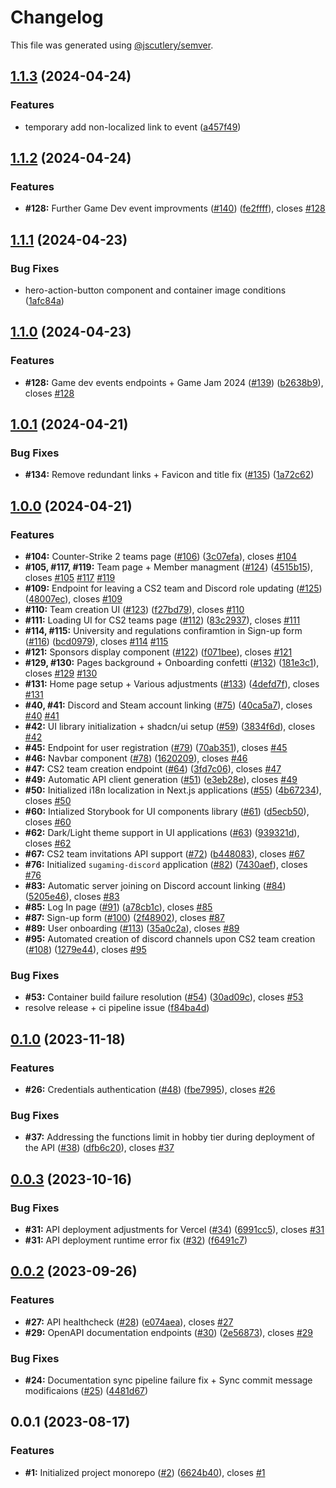 # Changelog

This file was generated using [@jscutlery/semver](https://github.com/jscutlery/semver).

## [1.1.3](https://github.com/fss-fmi/sugaming/compare/v1.1.2...v1.1.3) (2024-04-24)

### Features

- temporary add non-localized link to event ([a457f49](https://github.com/fss-fmi/sugaming/commit/a457f493ecf05acf9f266c903d914cb36ee04573))

## [1.1.2](https://github.com/fss-fmi/sugaming/compare/v1.1.1...v1.1.2) (2024-04-24)

### Features

- **#128:** Further Game Dev event improvments ([#140](https://github.com/fss-fmi/sugaming/issues/140)) ([fe2ffff](https://github.com/fss-fmi/sugaming/commit/fe2ffffab15a1cf99d10ed5656edfa90a2f36989)), closes [#128](https://github.com/fss-fmi/sugaming/issues/128)

## [1.1.1](https://github.com/fss-fmi/sugaming/compare/v1.1.0...v1.1.1) (2024-04-23)

### Bug Fixes

- hero-action-button component and container image conditions ([1afc84a](https://github.com/fss-fmi/sugaming/commit/1afc84a27bb8c4a9c6e0436b686138f4717b884c))

## [1.1.0](https://github.com/fss-fmi/sugaming/compare/v1.0.1...v1.1.0) (2024-04-23)

### Features

- **#128:** Game dev events endpoints + Game Jam 2024 ([#139](https://github.com/fss-fmi/sugaming/issues/139)) ([b2638b9](https://github.com/fss-fmi/sugaming/commit/b2638b9968899453fad45107e838310d9eb8af81)), closes [#128](https://github.com/fss-fmi/sugaming/issues/128)

## [1.0.1](https://github.com/fss-fmi/sugaming/compare/v1.0.0...v1.0.1) (2024-04-21)

### Bug Fixes

- **#134:** Remove redundant links + Favicon and title fix ([#135](https://github.com/fss-fmi/sugaming/issues/135)) ([1a72c62](https://github.com/fss-fmi/sugaming/commit/1a72c6237271a2daabf3e4ee44809961a17f9431))

## [1.0.0](https://github.com/fss-fmi/sugaming/compare/v0.1.0...v1.0.0) (2024-04-21)

### Features

- **#104:** Counter-Strike 2 teams page ([#106](https://github.com/fss-fmi/sugaming/issues/106)) ([3c07efa](https://github.com/fss-fmi/sugaming/commit/3c07efaab04047683d6e87272083d3fa899bbe07)), closes [#104](https://github.com/fss-fmi/sugaming/issues/104)
- **#105, #117, #119:** Team page + Member managment ([#124](https://github.com/fss-fmi/sugaming/issues/124)) ([4515b15](https://github.com/fss-fmi/sugaming/commit/4515b15fd14346718b20ce662fa9649f15cf5e2c)), closes [#105](https://github.com/fss-fmi/sugaming/issues/105) [#117](https://github.com/fss-fmi/sugaming/issues/117) [#119](https://github.com/fss-fmi/sugaming/issues/119)
- **#109:** Endpoint for leaving a CS2 team and Discord role updating ([#125](https://github.com/fss-fmi/sugaming/issues/125)) ([48007ec](https://github.com/fss-fmi/sugaming/commit/48007ecea18614676e261d0815d5d3344603abda)), closes [#109](https://github.com/fss-fmi/sugaming/issues/109)
- **#110:** Team creation UI ([#123](https://github.com/fss-fmi/sugaming/issues/123)) ([f27bd79](https://github.com/fss-fmi/sugaming/commit/f27bd79f065adaffd499f28ef03598ec92a30f82)), closes [#110](https://github.com/fss-fmi/sugaming/issues/110)
- **#111:** Loading UI for CS2 teams page ([#112](https://github.com/fss-fmi/sugaming/issues/112)) ([83c2937](https://github.com/fss-fmi/sugaming/commit/83c293740da14aa01931b336f1947370ef520081)), closes [#111](https://github.com/fss-fmi/sugaming/issues/111)
- **#114, #115:** University and regulations confiramtion in Sign-up form ([#116](https://github.com/fss-fmi/sugaming/issues/116)) ([bcd0979](https://github.com/fss-fmi/sugaming/commit/bcd0979e662497d7a6b4fbdeeac17d469c6b2115)), closes [#114](https://github.com/fss-fmi/sugaming/issues/114) [#115](https://github.com/fss-fmi/sugaming/issues/115)
- **#121:** Sponsors display component ([#122](https://github.com/fss-fmi/sugaming/issues/122)) ([f071bee](https://github.com/fss-fmi/sugaming/commit/f071bee2ec0961a0a1e153bae468ad2ee5a7b6f8)), closes [#121](https://github.com/fss-fmi/sugaming/issues/121)
- **#129, #130:** Pages background + Onboarding confetti ([#132](https://github.com/fss-fmi/sugaming/issues/132)) ([181e3c1](https://github.com/fss-fmi/sugaming/commit/181e3c1849168ab73d3c8b23c1cbf5c0a222a969)), closes [#129](https://github.com/fss-fmi/sugaming/issues/129) [#130](https://github.com/fss-fmi/sugaming/issues/130)
- **#131:** Home page setup + Various adjustments ([#133](https://github.com/fss-fmi/sugaming/issues/133)) ([4defd7f](https://github.com/fss-fmi/sugaming/commit/4defd7fbef7f6b54d0cd9432654735e09a2f9131)), closes [#131](https://github.com/fss-fmi/sugaming/issues/131)
- **#40, #41:** Discord and Steam account linking ([#75](https://github.com/fss-fmi/sugaming/issues/75)) ([40ca5a7](https://github.com/fss-fmi/sugaming/commit/40ca5a7fc4f56ab8080a1fe5a21cf8c0e9506771)), closes [#40](https://github.com/fss-fmi/sugaming/issues/40) [#41](https://github.com/fss-fmi/sugaming/issues/41)
- **#42:** UI library initialization + shadcn/ui setup ([#59](https://github.com/fss-fmi/sugaming/issues/59)) ([3834f6d](https://github.com/fss-fmi/sugaming/commit/3834f6d5f9af796c017b79d0e409a91989cc198a)), closes [#42](https://github.com/fss-fmi/sugaming/issues/42)
- **#45:** Endpoint for user registration ([#79](https://github.com/fss-fmi/sugaming/issues/79)) ([70ab351](https://github.com/fss-fmi/sugaming/commit/70ab35158df8b01226cbc663398077f6dbc00b65)), closes [#45](https://github.com/fss-fmi/sugaming/issues/45)
- **#46:** Navbar component ([#78](https://github.com/fss-fmi/sugaming/issues/78)) ([1620209](https://github.com/fss-fmi/sugaming/commit/16202094dae8733c281fae39d8202e79418f2709)), closes [#46](https://github.com/fss-fmi/sugaming/issues/46)
- **#47:** CS2 team creation endpoint ([#64](https://github.com/fss-fmi/sugaming/issues/64)) ([3fd7c06](https://github.com/fss-fmi/sugaming/commit/3fd7c06ed74a9db1cb6a4fb77bcb72fa83a4b80e)), closes [#47](https://github.com/fss-fmi/sugaming/issues/47)
- **#49:** Automatic API client generation ([#51](https://github.com/fss-fmi/sugaming/issues/51)) ([e3eb28e](https://github.com/fss-fmi/sugaming/commit/e3eb28e795253a920aa1cf5ed709673a7e927985)), closes [#49](https://github.com/fss-fmi/sugaming/issues/49)
- **#50:** Initialized i18n localization in Next.js applications ([#55](https://github.com/fss-fmi/sugaming/issues/55)) ([4b67234](https://github.com/fss-fmi/sugaming/commit/4b67234a805743746df967db536c008da429b250)), closes [#50](https://github.com/fss-fmi/sugaming/issues/50)
- **#60:** Intialized Storybook for UI components library ([#61](https://github.com/fss-fmi/sugaming/issues/61)) ([d5ecb50](https://github.com/fss-fmi/sugaming/commit/d5ecb506228190160b06332f87b62f71ebbb4363)), closes [#60](https://github.com/fss-fmi/sugaming/issues/60)
- **#62:** Dark/Light theme support in UI applications ([#63](https://github.com/fss-fmi/sugaming/issues/63)) ([939321d](https://github.com/fss-fmi/sugaming/commit/939321dd25123b46530d8da596d40fd28e48e4e5)), closes [#62](https://github.com/fss-fmi/sugaming/issues/62)
- **#67:** CS2 team invitations API support ([#72](https://github.com/fss-fmi/sugaming/issues/72)) ([b448083](https://github.com/fss-fmi/sugaming/commit/b448083088be9545fee30f1c7e7f0ae99a3a2123)), closes [#67](https://github.com/fss-fmi/sugaming/issues/67)
- **#76:** Initialized `sugaming-discord` application ([#82](https://github.com/fss-fmi/sugaming/issues/82)) ([7430aef](https://github.com/fss-fmi/sugaming/commit/7430aef5ed5b8433fbb18857646f4a0f96701e16)), closes [#76](https://github.com/fss-fmi/sugaming/issues/76)
- **#83:** Automatic server joining on Discord account linking ([#84](https://github.com/fss-fmi/sugaming/issues/84)) ([5205e46](https://github.com/fss-fmi/sugaming/commit/5205e469a9aeb3f30aa882d4b4f496c21756771b)), closes [#83](https://github.com/fss-fmi/sugaming/issues/83)
- **#85:** Log In page ([#91](https://github.com/fss-fmi/sugaming/issues/91)) ([a78cb1c](https://github.com/fss-fmi/sugaming/commit/a78cb1c5f6c93f8eb96d77c031b6deb5289282af)), closes [#85](https://github.com/fss-fmi/sugaming/issues/85)
- **#87:** Sign-up form ([#100](https://github.com/fss-fmi/sugaming/issues/100)) ([2f48902](https://github.com/fss-fmi/sugaming/commit/2f48902501eadc15f725e6f60929830655905c97)), closes [#87](https://github.com/fss-fmi/sugaming/issues/87)
- **#89:** User onboarding ([#113](https://github.com/fss-fmi/sugaming/issues/113)) ([35a0c2a](https://github.com/fss-fmi/sugaming/commit/35a0c2a768f44e9b59b7f0e016d70d421cba2124)), closes [#89](https://github.com/fss-fmi/sugaming/issues/89)
- **#95:** Automated creation of discord channels upon CS2 team creation ([#108](https://github.com/fss-fmi/sugaming/issues/108)) ([1279e44](https://github.com/fss-fmi/sugaming/commit/1279e441f040fa9a886057286e75c1fcfa2d10b1)), closes [#95](https://github.com/fss-fmi/sugaming/issues/95)

### Bug Fixes

- **#53:** Container build failure resolution ([#54](https://github.com/fss-fmi/sugaming/issues/54)) ([30ad09c](https://github.com/fss-fmi/sugaming/commit/30ad09cae539f98276650def91765741874b01cc)), closes [#53](https://github.com/fss-fmi/sugaming/issues/53)
- resolve release + ci pipeline issue ([f84ba4d](https://github.com/fss-fmi/sugaming/commit/f84ba4db99e34985e41c9d073b2082b7cc7038e7))

## [0.1.0](https://github.com/fss-fmi/sugaming/compare/v0.0.3...v0.1.0) (2023-11-18)

### Features

- **#26:** Credentials authentication ([#48](https://github.com/fss-fmi/sugaming/issues/48)) ([fbe7995](https://github.com/fss-fmi/sugaming/commit/fbe79953aaa709f1642b80839a9d7b0105e93ca6)), closes [#26](https://github.com/fss-fmi/sugaming/issues/26)

### Bug Fixes

- **#37:** Addressing the functions limit in hobby tier during deployment of the API ([#38](https://github.com/fss-fmi/sugaming/issues/38)) ([dfb6c20](https://github.com/fss-fmi/sugaming/commit/dfb6c20a42ee232a17ac344ad0069392c39e12a3)), closes [#37](https://github.com/fss-fmi/sugaming/issues/37)

## [0.0.3](https://github.com/fss-fmi/sugaming/compare/v0.0.2...v0.0.3) (2023-10-16)

### Bug Fixes

- **#31:** API deployment adjustments for Vercel ([#34](https://github.com/fss-fmi/sugaming/issues/34)) ([6991cc5](https://github.com/fss-fmi/sugaming/commit/6991cc58c0fbe8e4c41e5e74cf20e97add95955a)), closes [#31](https://github.com/fss-fmi/sugaming/issues/31)
- **#31:** API deployment runtime error fix ([#32](https://github.com/fss-fmi/sugaming/issues/32)) ([f6491c7](https://github.com/fss-fmi/sugaming/commit/f6491c7d4b54fabd0dc15133b72017f4dc5614a4))

## [0.0.2](https://github.com/fss-fmi/sugaming/compare/v0.0.1...v0.0.2) (2023-09-26)

### Features

- **#27:** API healthcheck ([#28](https://github.com/fss-fmi/sugaming/issues/28)) ([e074aea](https://github.com/fss-fmi/sugaming/commit/e074aea5d679b80d0a21efb8e10758002fa64d8c)), closes [#27](https://github.com/fss-fmi/sugaming/issues/27)
- **#29:** OpenAPI documentation endpoints ([#30](https://github.com/fss-fmi/sugaming/issues/30)) ([2e56873](https://github.com/fss-fmi/sugaming/commit/2e56873bd83060f177a809117a237785e10989e5)), closes [#29](https://github.com/fss-fmi/sugaming/issues/29)

### Bug Fixes

- **#24:** Documentation sync pipeline failure fix + Sync commit message modificaions ([#25](https://github.com/fss-fmi/sugaming/issues/25)) ([4481d67](https://github.com/fss-fmi/sugaming/commit/4481d679fc5ef784cc0d197ee10067f8bd0ac922))

## 0.0.1 (2023-08-17)

### Features

- **#1:** Initialized project monorepo ([#2](https://github.com/fss-fmi/sugaming/issues/2)) ([6624b40](https://github.com/fss-fmi/sugaming/commit/6624b4023551f7959f88f2d0c6c2e535c58bf6db)), closes [#1](https://github.com/fss-fmi/sugaming/issues/1)
